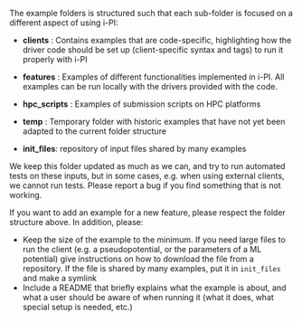 The example folders is structured such that each sub-folder is focused on a different aspect of using i-PI:

- **clients**  :    Contains examples that are code-specific, highlighting how the driver code should be set up
                    (client-specific syntax and tags) to run it properly with i-PI

- **features** :    Examples of different functionalities implemented in i-PI. 
                    All examples can be run locally with the drivers provided with the code.

- **hpc_scripts** :    Examples of submission scripts on HPC platforms

- **temp**     :    Temporary folder with historic examples that have not yet been adapted
                    to the current folder structure

- **init_files**: repository of input files shared by many examples

We keep this folder updated as much as we can, and try to run automated tests on these inputs, but in some cases, e.g. when using external clients, we cannot run tests. 
Please report a bug if you find something that is not working. 

If you want to add an example for a new feature, please respect the folder structure above. In addition, please:
- Keep the size of the example to the minimum. If you need large files to run the client (e.g. a pseudopotential, or the parameters of a ML potential) give instructions on how to download the file from a repository. If the file is shared by many examples, put it in `init_files` and make a symlink
- Include a README that briefly explains what the example is about, and what a user should be aware of when running it (what it does, what special setup is needed, etc.)

